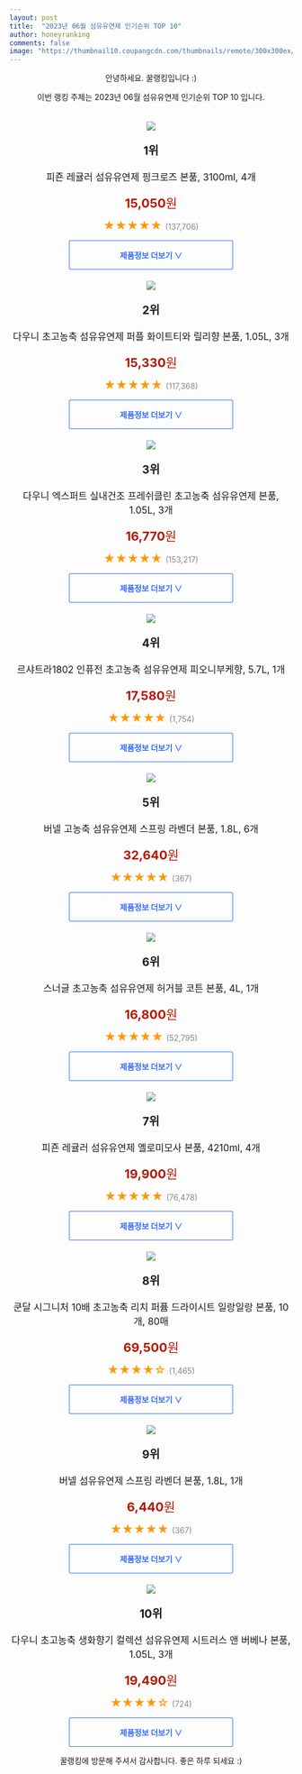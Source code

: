 ```yaml
---
layout: post
title:  "2023년 06월 섬유유연제 인기순위 TOP 10"
author: honeyranking
comments: false
image: "https://thumbnail10.coupangcdn.com/thumbnails/remote/300x300ex/image/retail/images/6064633633872359-9fcf7ec1-e67b-4b32-8669-c2dd580d8dc3.jpg"
---
```

<p style="text-align: center;">안녕하세요. 꿀랭킹입니다 :)</p>
<p style="text-align: center;">이번 랭킹 주제는 2023년 06월 섬유유연제 인기순위 TOP 10 입니다.</p><center><img src="https://thumbnail10.coupangcdn.com/thumbnails/remote/300x300ex/image/retail/images/6064633633872359-9fcf7ec1-e67b-4b32-8669-c2dd580d8dc3.jpg" style="margin-top:20px" /></center><p style="text-align: center; font-size: 20px"><b>1위</b></p><p style="text-align: center; font-size: 17px">피죤 레귤러 섬유유연제 핑크로즈 본품, 3100ml, 4개</p><p style="text-align: center;"><span style="color: #b61800; font-size: 22px;"><b>15,050</b>원</span></p><p style="text-align: center;"><span style="color: #ff9600; font-size: 20px;">★★★★★ </span><span style="color: #878787;">(137,706)</span></p><center><a href="https://link.coupang.com/a/2cr3Q"><div style="font-size: 14px; display: inline-block; padding: 15px 90px; color: #346aff; border-radius: 2px; border: 1px solid #346aff; cursor: pointer;"><b>제품정보 더보기 &or;</b></div></a></center><center><img src="https://thumbnail10.coupangcdn.com/thumbnails/remote/300x300ex/image/retail/images/4340648867049258-5eec1715-89bb-4eff-8d0b-bf0e5b9f534d.jpg" style="margin-top:20px" /></center><p style="text-align: center; font-size: 20px"><b>2위</b></p><p style="text-align: center; font-size: 17px">다우니 초고농축 섬유유연제 퍼플 화이트티와 릴리향 본품, 1.05L, 3개</p><p style="text-align: center;"><span style="color: #b61800; font-size: 22px;"><b>15,330</b>원</span></p><p style="text-align: center;"><span style="color: #ff9600; font-size: 20px;">★★★★★ </span><span style="color: #878787;">(117,368)</span></p><center><a href="https://link.coupang.com/a/2cr3T"><div style="font-size: 14px; display: inline-block; padding: 15px 90px; color: #346aff; border-radius: 2px; border: 1px solid #346aff; cursor: pointer;"><b>제품정보 더보기 &or;</b></div></a></center><center><img src="https://thumbnail6.coupangcdn.com/thumbnails/remote/300x300ex/image/retail/images/3672056019508095-d26bf0c2-6bde-4337-9aae-128df74ce30e.jpg" style="margin-top:20px" /></center><p style="text-align: center; font-size: 20px"><b>3위</b></p><p style="text-align: center; font-size: 17px">다우니 엑스퍼트 실내건조 프레쉬클린 초고농축 섬유유연제 본품, 1.05L, 3개</p><p style="text-align: center;"><span style="color: #b61800; font-size: 22px;"><b>16,770</b>원</span></p><p style="text-align: center;"><span style="color: #ff9600; font-size: 20px;">★★★★★ </span><span style="color: #878787;">(153,217)</span></p><center><a href="https://link.coupang.com/a/2cr3U"><div style="font-size: 14px; display: inline-block; padding: 15px 90px; color: #346aff; border-radius: 2px; border: 1px solid #346aff; cursor: pointer;"><b>제품정보 더보기 &or;</b></div></a></center><center><img src="https://thumbnail10.coupangcdn.com/thumbnails/remote/300x300ex/image/retail/images/2022/10/19/15/9/35a85e98-5b38-4e9b-89c5-f571158bb529.jpg" style="margin-top:20px" /></center><p style="text-align: center; font-size: 20px"><b>4위</b></p><p style="text-align: center; font-size: 17px">르샤트라1802 인퓨전 초고농축 섬유유연제 피오니부케향, 5.7L, 1개</p><p style="text-align: center;"><span style="color: #b61800; font-size: 22px;"><b>17,580</b>원</span></p><p style="text-align: center;"><span style="color: #ff9600; font-size: 20px;">★★★★★ </span><span style="color: #878787;">(1,754)</span></p><center><a href="https://link.coupang.com/a/2cr3X"><div style="font-size: 14px; display: inline-block; padding: 15px 90px; color: #346aff; border-radius: 2px; border: 1px solid #346aff; cursor: pointer;"><b>제품정보 더보기 &or;</b></div></a></center><center><img src="https://thumbnail9.coupangcdn.com/thumbnails/remote/300x300ex/image/retail/images/290d1353-ba20-4883-aa47-0a27ef45d519497390379582901526.png" style="margin-top:20px" /></center><p style="text-align: center; font-size: 20px"><b>5위</b></p><p style="text-align: center; font-size: 17px">버넬 고농축 섬유유연제 스프링 라벤더 본품, 1.8L, 6개</p><p style="text-align: center;"><span style="color: #b61800; font-size: 22px;"><b>32,640</b>원</span></p><p style="text-align: center;"><span style="color: #ff9600; font-size: 20px;">★★★★★ </span><span style="color: #878787;">(367)</span></p><center><a href="https://link.coupang.com/a/2cr3Y"><div style="font-size: 14px; display: inline-block; padding: 15px 90px; color: #346aff; border-radius: 2px; border: 1px solid #346aff; cursor: pointer;"><b>제품정보 더보기 &or;</b></div></a></center><center><img src="https://thumbnail9.coupangcdn.com/thumbnails/remote/300x300ex/image/vendor_inventory/68de/b3aee3ff7a61304ab2aafeadbb72562f15de2d2c90d860c2adfc5601e337.jpg" style="margin-top:20px" /></center><p style="text-align: center; font-size: 20px"><b>6위</b></p><p style="text-align: center; font-size: 17px">스너글 초고농축 섬유유연제 허거블 코튼 본품, 4L, 1개</p><p style="text-align: center;"><span style="color: #b61800; font-size: 22px;"><b>16,800</b>원</span></p><p style="text-align: center;"><span style="color: #ff9600; font-size: 20px;">★★★★★ </span><span style="color: #878787;">(52,795)</span></p><center><a href="https://link.coupang.com/a/2cr30"><div style="font-size: 14px; display: inline-block; padding: 15px 90px; color: #346aff; border-radius: 2px; border: 1px solid #346aff; cursor: pointer;"><b>제품정보 더보기 &or;</b></div></a></center><center><img src="https://thumbnail8.coupangcdn.com/thumbnails/remote/300x300ex/image/retail/images/8046995375532158-6a63a119-946c-49c7-b3e6-60c76f9142cf.jpg" style="margin-top:20px" /></center><p style="text-align: center; font-size: 20px"><b>7위</b></p><p style="text-align: center; font-size: 17px">피죤 레귤러 섬유유연제 옐로미모사 본품, 4210ml, 4개</p><p style="text-align: center;"><span style="color: #b61800; font-size: 22px;"><b>19,900</b>원</span></p><p style="text-align: center;"><span style="color: #ff9600; font-size: 20px;">★★★★★ </span><span style="color: #878787;">(76,478)</span></p><center><a href="https://link.coupang.com/a/2cr33"><div style="font-size: 14px; display: inline-block; padding: 15px 90px; color: #346aff; border-radius: 2px; border: 1px solid #346aff; cursor: pointer;"><b>제품정보 더보기 &or;</b></div></a></center><center><img src="https://thumbnail6.coupangcdn.com/thumbnails/remote/300x300ex/image/retail/images/7d302985-4778-4149-8864-c40586ad38a2633602529957385264.png" style="margin-top:20px" /></center><p style="text-align: center; font-size: 20px"><b>8위</b></p><p style="text-align: center; font-size: 17px">쿤달 시그니처 10배 초고농축 리치 퍼퓸 드라이시트 일랑일랑 본품, 10개, 80매</p><p style="text-align: center;"><span style="color: #b61800; font-size: 22px;"><b>69,500</b>원</span></p><p style="text-align: center;"><span style="color: #ff9600; font-size: 20px;">★★★★☆ </span><span style="color: #878787;">(1,465)</span></p><center><a href="https://link.coupang.com/a/2cr35"><div style="font-size: 14px; display: inline-block; padding: 15px 90px; color: #346aff; border-radius: 2px; border: 1px solid #346aff; cursor: pointer;"><b>제품정보 더보기 &or;</b></div></a></center><center><img src="https://thumbnail9.coupangcdn.com/thumbnails/remote/300x300ex/image/rs_quotation_api/zpj1bqko/ea29383ebaf34c9ca8a77eff38658d8c.jpg" style="margin-top:20px" /></center><p style="text-align: center; font-size: 20px"><b>9위</b></p><p style="text-align: center; font-size: 17px">버넬 섬유유연제 스프링 라벤더 본품, 1.8L, 1개</p><p style="text-align: center;"><span style="color: #b61800; font-size: 22px;"><b>6,440</b>원</span></p><p style="text-align: center;"><span style="color: #ff9600; font-size: 20px;">★★★★★ </span><span style="color: #878787;">(367)</span></p><center><a href="https://link.coupang.com/a/2cr36"><div style="font-size: 14px; display: inline-block; padding: 15px 90px; color: #346aff; border-radius: 2px; border: 1px solid #346aff; cursor: pointer;"><b>제품정보 더보기 &or;</b></div></a></center><center><img src="https://thumbnail8.coupangcdn.com/thumbnails/remote/300x300ex/image/rs_quotation_api/z6v5ndzr/f396f5427e6a41e99d161460331ec444.jpg" style="margin-top:20px" /></center><p style="text-align: center; font-size: 20px"><b>10위</b></p><p style="text-align: center; font-size: 17px">다우니 초고농축 생화향기 컬렉션 섬유유연제 시트러스 앤 버베나 본품, 1.05L, 3개</p><p style="text-align: center;"><span style="color: #b61800; font-size: 22px;"><b>19,490</b>원</span></p><p style="text-align: center;"><span style="color: #ff9600; font-size: 20px;">★★★★☆ </span><span style="color: #878787;">(724)</span></p><center><a href="https://link.coupang.com/a/2cr38"><div style="font-size: 14px; display: inline-block; padding: 15px 90px; color: #346aff; border-radius: 2px; border: 1px solid #346aff; cursor: pointer;"><b>제품정보 더보기 &or;</b></div></a></center><p style="text-align: center;">꿀랭킹에 방문해 주셔서 감사합니다. 좋은 하루 되세요 :)</p>